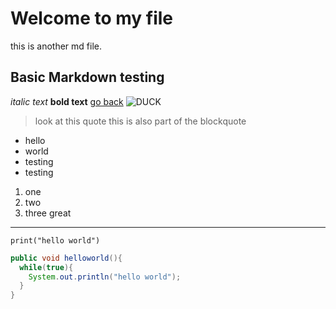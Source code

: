 # Welcome to my file
this is another md file.
## Basic Markdown testing
*italic text*
**bold text**
[go back](https://mac010ucsd.github.io/cse15l-lab-reports/)
![DUCK](https://upload.wikimedia.org/wikipedia/commons/thumb/b/bf/Bucephala-albeola-010.jpg/440px-Bucephala-albeola-010.jpg)
> look at this quote
> this is also part of the blockquote
* hello
* world
* testing
* testing
1. one
2. two
3. three
great
--- 
`print("hello world")`
```java
public void helloworld(){
  while(true){
    System.out.println("hello world");
  }
}

```
